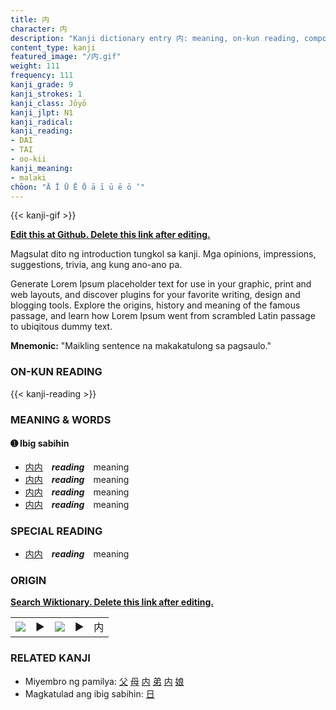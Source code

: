 ```yaml
---
title: 内
character: 内
description: "Kanji dictionary entry 内: meaning, on-kun reading, compounds, origin, related kanji"
content_type: kanji
featured_image: "/内.gif"
weight: 111
frequency: 111
kanji_grade: 9
kanji_strokes: 1
kanji_class: Jōyō
kanji_jlpt: N1
kanji_radical: 
kanji_reading: 
- DAI
- TAI
- oo-kii
kanji_meaning:
- malaki
chōon: "Ā Ī Ū Ē Ō ā ī ū ē ō ’"
---
```

[//]: # (Don't edit the line below. Kanji animated GIF code is automatically generated.)
{{< kanji-gif >}}

[//]: # (Edit below this line.)

**[Edit this at Github. Delete this link after editing.](https://github.com/tim0g/tim/tree/main/content/kanji/内/index.md)**

Magsulat dito ng introduction tungkol sa kanji. Mga opinions, impressions, suggestions, trivia, ang kung ano-ano pa.

Generate Lorem Ipsum placeholder text for use in your graphic, print and web layouts, and discover plugins for your favorite writing, design and blogging tools. Explore the origins, history and meaning of the famous passage, and learn how Lorem Ipsum went from scrambled Latin passage to ubiqitous dummy text.
 
**Mnemonic:** "Maikling sentence na makakatulong sa pagsaulo."

### ON-KUN READING

[//]: # (Don't edit the line below. ON-KUN READING code is automatically generated.)
{{< kanji-reading >}}

### MEANING & WORDS

#### ➊ **Ibig sabihin**
  - [内](../内)[内](../内)　***reading***　meaning
  - [内](../内)[内](../内)　***reading***　meaning
  - [内](../内)[内](../内)　***reading***　meaning
  - [内](../内)[内](../内)　***reading***　meaning

### SPECIAL READING
  - [内](../内)[内](../内)　***reading***　meaning

### ORIGIN

**[Search Wiktionary. Delete this link after editing.](https://wiktionary.org/wiki/内)**
<table class="kanji-table"><tr><td>
<img src="60px-内-bronze.svg.png">
</td><td>▶</td><td>
<img src="60px-内-oracle.svg.png">
</td><td>▶</td>
<td class="kanji-origin">内</td>
</tr></table>

### RELATED KANJI
- Miyembro ng pamilya: [父](../父) [母](../母) [内](../内) [弟](../弟) [内](../内) [娘](../娘)
- Magkatulad ang ibig sabihin: [日](../日)
